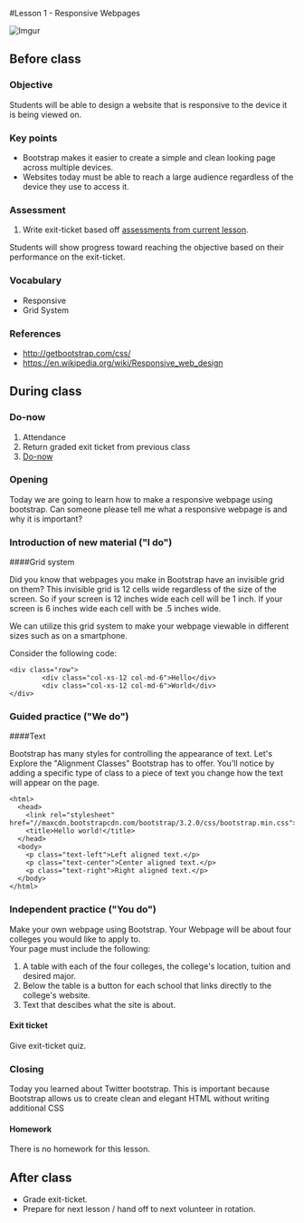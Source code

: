 #Lesson 1 - Responsive Webpages

![Imgur](http://i.imgur.com/hwLWyaBm.png)

## Before class

### Objective

Students will be able to design a website that is responsive to the device it is being viewed on.

### Key points

* Bootstrap makes it easier to create a simple and clean looking page across multiple devices.
* Websites today must be able to reach a large audience regardless of the device they use to access it.

### Assessment

1. Write exit-ticket based off [assessments from current lesson](assessments/exit_ticket.md).

Students will show progress toward reaching the objective based on their performance on the exit-ticket.

### Vocabulary

* Responsive
* Grid System


### References

* http://getbootstrap.com/css/
* https://en.wikipedia.org/wiki/Responsive_web_design

## During class

### Do-now

1. Attendance
2. Return graded exit ticket from previous class
3. [Do-now](assessments/do_now.md)

### Opening

Today we are going to learn how to make a responsive webpage using bootstrap. Can someone please tell me what a responsive webpage is and why it is important?


### Introduction of new material ("I do")

####Grid system

Did you know that webpages you make in Bootstrap have an invisible grid on them? This invisible grid is 12 cells wide regardless of the size of the screen. So if your screen is 12 inches wide each cell will be 1 inch. If your screen is 6 inches wide each cell with be .5 inches wide.

We can utilize this grid system to make your webpage viewable in different sizes such as on a smartphone.

Consider the following code:  


````
<div class="row">  
        <div class="col-xs-12 col-md-6">Hello</div>
        <div class="col-xs-12 col-md-6">World</div>
</div> 
````
  
### Guided practice ("We do")
####Text

Bootstrap has many styles for controlling the appearance of text. Let's Explore the "Alignment Classes" Bootstrap has to offer.  You'll notice by adding a specific type of class to a piece of text you change how the text will appear on the page.  

```
<html>
  <head>
    <link rel="stylesheet" href="//maxcdn.bootstrapcdn.com/bootstrap/3.2.0/css/bootstrap.min.css">
    <title>Hello world!</title>
  </head>
  <body>
    <p class="text-left">Left aligned text.</p>
	<p class="text-center">Center aligned text.</p>
	<p class="text-right">Right aligned text.</p>
  </body>
</html>
```

### Independent practice ("You do")

Make your own webpage using Bootstrap. Your Webpage will be about four colleges you would like to apply to.  
Your page must include the following:
1. A table with each of the four colleges, the college's location, tuition and desired major.
2. Below the table is a button for each school that links directly to the college's website.
3. Text that descibes what the site is about. 

#### Exit ticket

Give exit-ticket quiz.

### Closing

Today you learned about Twitter bootstrap. This is important because Bootstrap allows us to create clean and elegant HTML without writing additional CSS

#### Homework

There is no homework for this lesson.

## After class

* Grade exit-ticket.
* Prepare for next lesson / hand off to next volunteer in rotation.

